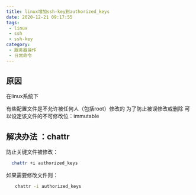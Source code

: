 ```yaml
---
title: linux增加ssh-key到authorized_keys
date: 2020-12-21 09:17:55
tags:
 - linux
 - ssh
 - ssh-key
category:
 - 服务器操作
 - 日常命令
---
```


## 原因
在linux系统下

有些配置文件是不允许被任何人（包括root）修改的
为了防止被误修改或删除
可以设定该文件的不可修改位：immutable



## 解决办法 ：chattr
防止关键文件被修改：
```bash
  chattr +i authorized_keys
```
如果需要修改文件则：
```bash
　　chattr -i authorized_keys
```
